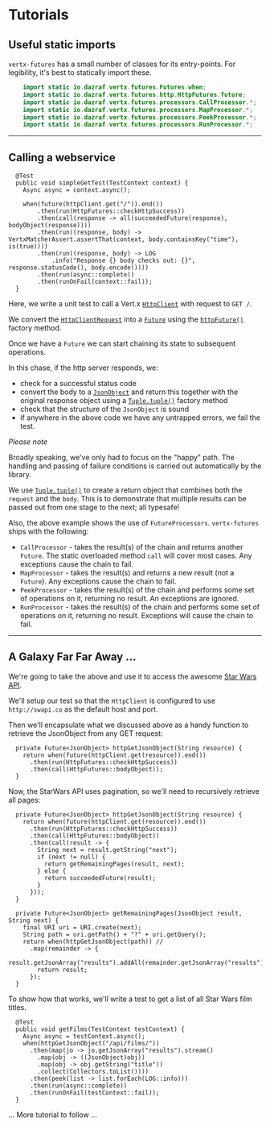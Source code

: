 # Tutorials

## Useful static imports

`vertx-futures` has a small number of classes for its entry-points. 
For legibility, it's best to statically import these.

```java
    import static io.dazraf.vertx.futures.Futures.when;
    import static io.dazraf.vertx.futures.http.HttpFutures.future;
    import static io.dazraf.vertx.futures.processors.CallProcessor.*;
    import static io.dazraf.vertx.futures.processors.MapProcessor.*;
    import static io.dazraf.vertx.futures.processors.PeekProcessor.*;
    import static io.dazraf.vertx.futures.processors.RunProcessor.*;
```

---

## Calling a webservice

```
  @Test
  public void simpleGetTest(TestContext context) {
    Async async = context.async();

    when(future(httpClient.get("/")).end())
        .then(run(HttpFutures::checkHttpSuccess))
        .then(call(response -> all(succeededFuture(response), bodyObject(response))))
        .then(run((response, body) -> VertxMatcherAssert.assertThat(context, body.containsKey("time"), is(true))))
        .then(run((response, body) -> LOG
            .info("Response {} body checks out: {}", response.statusCode(), body.encode())))
        .then(run(async::complete))
        .then(runOnFail(context::fail));
  }
```

Here, we write a unit test to call a Vert.x [`HttpClient`](http://vertx.io/docs/apidocs/io/vertx/core/http/HttpClient.html) with request to `GET /`.

We convert the [`HttpClientRequest`](http://vertx.io/docs/apidocs/io/vertx/core/http/HttpClientRequest.html) 
into a [`Future`](http://vertx.io/docs/apidocs/io/vertx/core/Future.html) using the 
[`httpFuture()`](apiDocs/io/dazraf/vertx/futures/http/HttpFutures.html#httpFuture-io.vertx.core.http.HttpClientRequest-) 
factory method.

Once we have a `Future` we can start chaining its state to subsequent operations.

In this chase, if the http server responds, we:

* check for a successful status code
* convert the body to a [`JsonObject`](http://vertx.io/docs/apidocs/io/vertx/core/json/JsonObject.html) and return this 
together with the original response object using a [`Tuple.tuple()`](apidocs/io/dazraf/vertx/futures/tuple/Tuple.html#all-T1-T2-) factory method
* check that the structure of the `JsonObject` is sound
* if anywhere in the above code we have any untrapped errors, we fail the test.

*Please note* 

Broadly speaking, we've only had to focus on the "happy" path. 
The handling and passing of failure conditions is carried out automatically by the library. 

We use [`Tuple.tuple()`](apidocs/io/dazraf/vertx/futures/tuple/Tuple.html#tuple-T1-T2-) to create a return object that combines both the `request` and the `body`. 
This is to demonstrate that multiple results can be passed out from one stage to the next; all typesafe!

Also, the above example shows the use of `FutureProcessors`. `vertx-futures` ships with the following:
* `CallProcessor` - takes the result(s) of the chain and returns another `Future`. The static overloaded method `call` will cover most cases. Any exceptions cause the chain to fail.
* `MapProcessor` - takes the result(s) and returns a new result (not a `Future`). Any exceptions cause the chain to fail.
* `PeekProcessor` - takes the result(s) of the chain and performs some set of operations on it, returning no result. An exceptions are ignored.
* `RunProcessor` - takes the result(s) of the chain and performs some set of operations on it, returning no result. Exceptions will cause the chain to fail.


---

## A Galaxy Far Far Away ... 

We're going to take the above and use it to access the awesome [Star Wars API](http://swapi.co).

We'll setup our test so that the `HttpClient` is configured to use `http://swapi.co` as the default host and port.

Then we'll encapsulate what we discussed above as a handy function to retrieve the JsonObject from any GET request:

```
  private Future<JsonObject> httpGetJsonObject(String resource) {
    return when(future(httpClient.get(resource)).end())
      .then(run(HttpFutures::checkHttpSuccess))
      .then(call(HttpFutures::bodyObject));
  }

```

Now, the StarWars API uses pagination, so we'll need to recursively retrieve all pages:

```
  private Future<JsonObject> httpGetJsonObject(String resource) {
    return when(future(httpClient.get(resource)).end())
      .then(run(HttpFutures::checkHttpSuccess))
      .then(call(HttpFutures::bodyObject))
      .then(call(result -> {
        String next = result.getString("next");
        if (next != null) {
          return getRemainingPages(result, next);
        } else {
          return succeededFuture(result);
        }
      }));
  }

  private Future<JsonObject> getRemainingPages(JsonObject result, String next) {
    final URI uri = URI.create(next);
    String path = uri.getPath() + "?" + uri.getQuery();
    return when(httpGetJsonObject(path)) //
      .map(remainder -> {
        result.getJsonArray("results").addAll(remainder.getJsonArray("results"));
        return result;
      });
  }
```

To show how that works, we'll write a test to get a list of all Star Wars film titles.

```
  @Test
  public void getFilms(TestContext testContext) {
    Async async = testContext.async();
    when(httpGetJsonObject("/api/films/"))
      .then(map(jo -> jo.getJsonArray("results").stream()
        .map(obj -> ((JsonObject)obj))
        .map(obj -> obj.getString("title"))
        .collect(Collectors.toList())))
      .then(peek(list -> list.forEach(LOG::info)))
      .then(run(async::complete))
      .then(runOnFail(testContext::fail));
  }
```

... More tutorial to follow ...